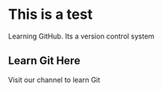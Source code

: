 # This is a test

Learning GitHub.
Its a version control system

## Learn Git Here

Visit our channel to learn Git
